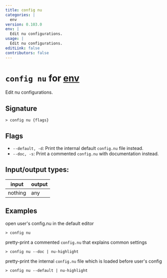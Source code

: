 ```yaml
---
title: config nu
categories: |
  env
version: 0.103.0
env: |
  Edit nu configurations.
usage: |
  Edit nu configurations.
editLink: false
contributors: false
---
```

<!-- This file is automatically generated. Please edit the command in https://github.com/nushell/nushell instead. -->

# `config nu` for [env](/commands/categories/env.md)

<div class='command-title'>Edit nu configurations.</div>

## Signature

```> config nu {flags} ```

## Flags

 -  `--default, -d`: Print the internal default `config.nu` file instead.
 -  `--doc, -s`: Print a commented `config.nu` with documentation instead.


## Input/output types:

| input   | output |
| ------- | ------ |
| nothing | any    |

## Examples

open user's config.nu in the default editor
```nu
> config nu

```

pretty-print a commented `config.nu` that explains common settings
```nu
> config nu --doc | nu-highlight

```

pretty-print the internal `config.nu` file which is loaded before user's config
```nu
> config nu --default | nu-highlight

```
